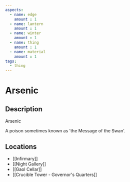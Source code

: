 ```yaml
---
aspects: 
  - name: edge
    amount : 1
  - name: lantern
    amount : 1
  - name: winter
    amount : 1
  - name: thing
    amount : 1
  - name: material
    amount : 1
tags:
  - thing
---
```


# Arsenic

## Description
Arsenic

A poison sometimes known as 'the Message of the Swan'.
## Locations
- [[Infirmary]]
- [[Night Gallery]]
- [[Gaol Cellar]]
- [[Crucible Tower - Governor's Quarters]]